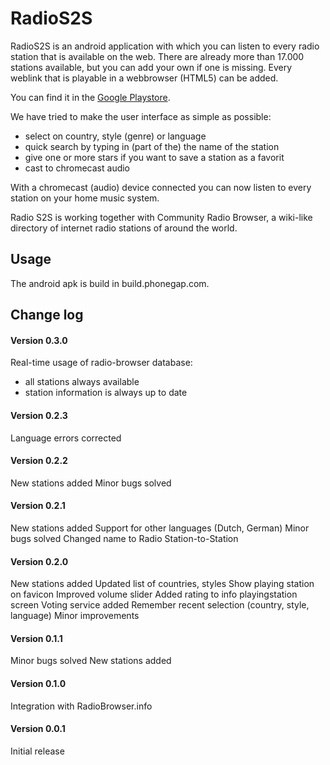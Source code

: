# RadioS2S

RadioS2S is an android application with which you can listen to every radio station that is available on the web. There are already more than 17.000 stations available, but you can add your own if one is missing. Every weblink that is playable in a webbrowser (HTML5) can be added.

You can find it in the [Google Playstore](https://play.google.com/store/apps/details?id=com.scriptel.simplyradio).

We have tried to make the user interface as simple as possible:
* select on country, style (genre) or language
* quick search by typing in (part of the) the name of the station
* give one or more stars if you want to save a station as a favorit
* cast to chromecast audio

With a chromecast (audio) device connected you can now listen to every station on your home music system.

Radio S2S is working together with Community Radio Browser, a wiki-like directory of internet radio stations of around the world.

## Usage

The android apk is build in build.phonegap.com.

## Change log

#### Version 0.3.0
Real-time usage of radio-browser database: 
- all stations always available
- station information is always up to date

#### Version 0.2.3
Language errors corrected

#### Version 0.2.2
New stations added
Minor bugs solved

#### Version 0.2.1
New stations added
Support for other languages (Dutch, German)
Minor bugs solved
Changed name to Radio Station-to-Station

#### Version 0.2.0
New stations added
Updated list of countries, styles
Show playing station on favicon
Improved volume slider
Added rating to info playingstation screen
Voting service added
Remember recent selection (country, style, language)
Minor improvements

#### Version 0.1.1
Minor bugs solved
New stations added

#### Version 0.1.0
Integration with RadioBrowser.info

#### Version 0.0.1
Initial release

